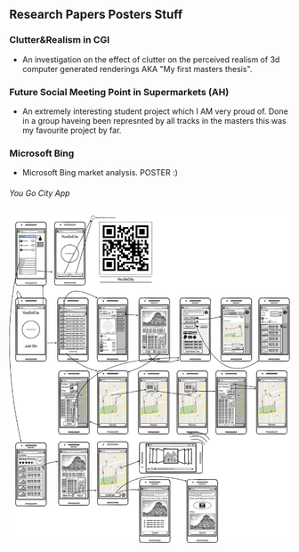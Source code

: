 ## Research Papers Posters Stuff #

### Clutter&Realism in CGI ###
* An investigation on the effect of clutter on the perceived realism of 3d computer generated renderings AKA "My first masters thesis".

### Future Social Meeting Point in Supermarkets (AH) ###
* An extremely interesting student project which I AM very proud of. Done in a group haveing been represnted by all tracks in the masters this was my favourite project by far.

### Microsoft Bing ###
* Microsoft Bing market analysis. POSTER :)

###### You Go City App ######

![alt text](https://github.com/LeadShuriken/research-papers-posters/blob/master/IMG_0207.JPG?raw=true)

